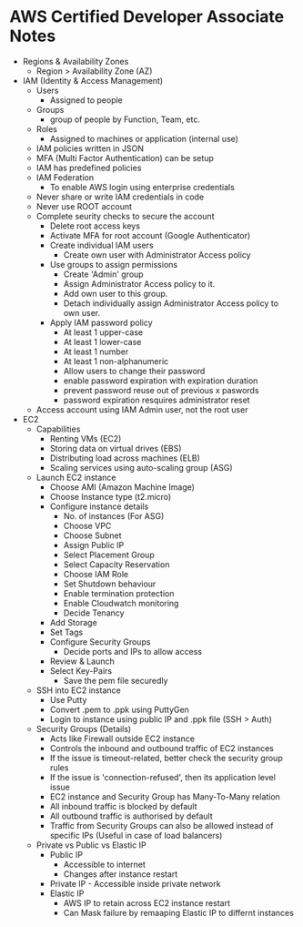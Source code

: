 # AWS Certified Developer Associate Notes
- Regions & Availability Zones
  - Region > Availability Zone (AZ)
- IAM (Identity & Access Management)
  - Users
    - Assigned to people
  - Groups
    - group of people by Function, Team, etc.
  - Roles
    - Assigned to machines or application (internal use)
  - IAM policies written in JSON
  - MFA (Multi Factor Authentication) can be setup
  - IAM has predefined policies
  - IAM Federation
    - To enable AWS login using enterprise credentials
  - Never share or write IAM credentials in code
  - Never use ROOT account
  - Complete seurity checks to secure the account
    - Delete root access keys
    - Activate MFA for root account (Google Authenticator)
    - Create individual IAM users
      - Create own user with Administrator Access policy
    - Use groups to assign permissions
      - Create 'Admin' group
      - Assign Administrator Access policy to it.
      - Add own user to this group.
      - Detach individually assign Administrator Access policy to own user. 
    - Apply IAM password policy
      - At least 1 upper-case
      - At least 1 lower-case
      - At least 1 number
      - At least 1 non-alphanumeric
      - Allow users to change their password
      - enable password expiration with expiration duration
      - prevent password reuse out of previous x paswords
      - password expiration resquires administrator reset
  - Access account using IAM Admin user, not the root user
- EC2
  - Capabilities
    - Renting VMs (EC2)
    - Storing data on virtual drives (EBS)
    - Distributing load across machines (ELB)
    - Scaling services using auto-scaling group (ASG)
  - Launch EC2 instance
    - Choose AMI (Amazon Machine Image)
    - Choose Instance type (t2.micro)
    - Configure instance details
      - No. of instances (For ASG)
      - Choose VPC
      - Choose Subnet
      - Assign Public IP
      - Select Placement Group
      - Select Capacity Reservation
      - Choose IAM Role
      - Set Shutdown behaviour
      - Enable termination protection
      - Enable Cloudwatch monitoring
      - Decide Tenancy
    - Add Storage
    - Set Tags
    - Configure Security Groups
      - Decide ports and IPs to allow access
    - Review & Launch
    - Select Key-Pairs
      - Save the pem file securedly
  - SSH into EC2 instance
    - Use Putty
    - Convert .pem to .ppk using PuttyGen
    - Login to instance using public IP and .ppk file (SSH > Auth)
  - Security Groups (Details)
    - Acts like Firewall outside EC2 instance
    - Controls the inbound and outbound traffic of EC2 instances
    - If the issue is timeout-related, better check the security group rules
    - If the issue is 'connection-refused', then its application level issue
    - EC2 instance and Security Group has Many-To-Many relation
    - All inbound traffic is blocked by default
    - All outbound traffic is authorised by default
    - Traffic from Security Groups can also be allowed instead of specific IPs (Useful in case of load balancers)
  - Private vs Public vs Elastic IP
    - Public IP
      - Accessible to internet
      - Changes after instance restart
    - Private IP - Accessible inside private network
    - Elastic IP
      - AWS IP to retain across EC2 instance restart
      - Can Mask failure by remaaping Elastic IP to differnt instances
  
